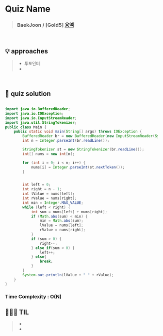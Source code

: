 # Quiz Name
> ### BaekJoon / [Gold5] <a href = "https://www.acmicpc.net/problem/2467"> 용액 </a>

<br>

## 💡 approaches
>  - 투포인터
>  - 

<br>

## 🔑 quiz solution

```java

import java.io.BufferedReader;
import java.io.IOException;
import java.io.InputStreamReader;
import java.util.StringTokenizer;
public class Main {
    public static void main(String[] args) throws IOException {
        BufferedReader br = new BufferedReader(new InputStreamReader(System.in));
        int n = Integer.parseInt(br.readLine());

        StringTokenizer st = new StringTokenizer(br.readLine());
        int[] nums = new int[n];

        for (int i = 0; i < n; i++) {
            nums[i] = Integer.parseInt(st.nextToken());
        }


        int left = 0;
        int right = n - 1;
        int lValue = nums[left];
        int rValue = nums[right];
        int min = Integer.MAX_VALUE;
        while (left < right) {
            int sum = nums[left] + nums[right];
            if (Math.abs(sum) < min) {
                min = Math.abs(sum);
                lValue = nums[left];
                rValue = nums[right];
            }
            if (sum > 0) {
                right--;
            } else if(sum < 0) {
                left++;
            } else{
                break;
            }
        }
        System.out.println(lValue + " " + rValue);
    }
}

```
### Time Complexity : O(N)
## 👩🏻‍🏫 TIL
>  -
>  -
